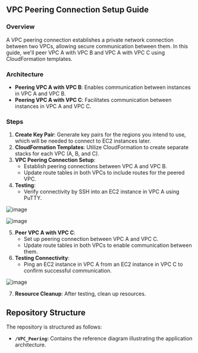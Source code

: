## VPC Peering Connection Setup Guide

### Overview
A VPC peering connection establishes a private network connection between two VPCs, allowing secure communication between them. In this guide, we'll peer VPC A with VPC B and VPC A with VPC C using CloudFormation templates.

### Architecture
- **Peering VPC A with VPC B**: Enables communication between instances in VPC A and VPC B.
- **Peering VPC A with VPC C**: Facilitates communication between instances in VPC A and VPC C.

### Steps
1. **Create Key Pair**: Generate key pairs for the regions you intend to use, which will be needed to connect to EC2 instances later.
2. **CloudFormation Templates**: Utilize CloudFormation to create separate stacks for each VPC (A, B, and C).
3. **VPC Peering Connection Setup**:
    - Establish peering connections between VPC A and VPC B.
    - Update route tables in both VPCs to include routes for the peered VPC.
4. **Testing**:
    - Verify connectivity by SSH into an EC2 instance in VPC A using PuTTY.

![image](https://github.com/DDMateus/AWS-Projects/assets/88774178/c5f8f3f2-822d-4079-8611-1ab07b362367)

![image](https://github.com/DDMateus/AWS-Projects/assets/88774178/90ec56b4-a08a-4109-a2ef-86cd4525bc9a)

5. **Peer VPC A with VPC C**:
    - Set up peering connection between VPC A and VPC C.
    - Update route tables in both VPCs to enable communication between them.
6. **Testing Connectivity**:
    - Ping an EC2 instance in VPC A from an EC2 instance in VPC C to confirm successful communication.

![image](https://github.com/DDMateus/AWS-Projects/assets/88774178/1a81d3be-f302-44c0-bccf-855d9480f8e6)

7. **Resource Cleanup**: After testing, clean up resources.

## Repository Structure

The repository is structured as follows:

- **`/VPC_Peering`:** Contains the reference diagram illustrating the application architecture.
